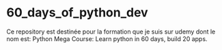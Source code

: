 # 60_days_of_python_dev
Ce repository est destinée pour la formation que je suis sur udemy dont le nom est: Python Mega Course: Learn python in 60 days, build 20 apps.
